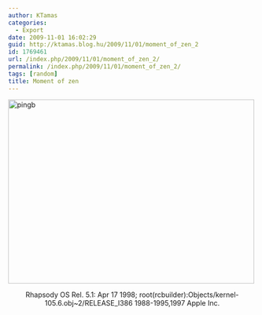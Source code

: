 ```yaml
---
author: KTamas
categories:
  - Export
date: 2009-11-01 16:02:29
guid: http://ktamas.blog.hu/2009/11/01/moment_of_zen_2
id: 1769461
url: /index.php/2009/11/01/moment_of_zen_2/
permalink: /index.php/2009/11/01/moment_of_zen_2/
tags: [random]
title: Moment of zen
---
```


[<img class="aligncenter size-full wp-image-816" title="pingb" src="http://ktamas.blog.hu/media/image/200911/pingb.png" alt="pingb" width="500" height="375" />](http://ktamas.blog.hu/media/image/200911/pingb.png)
  


<center>
  Rhapsody OS Rel. 5.1: Apr 17 1998; root(rcbuilder):Objects/kernel-105.6.obj~2/RELEASE_I386 1988-1995,1997 Apple Inc.
</center>
